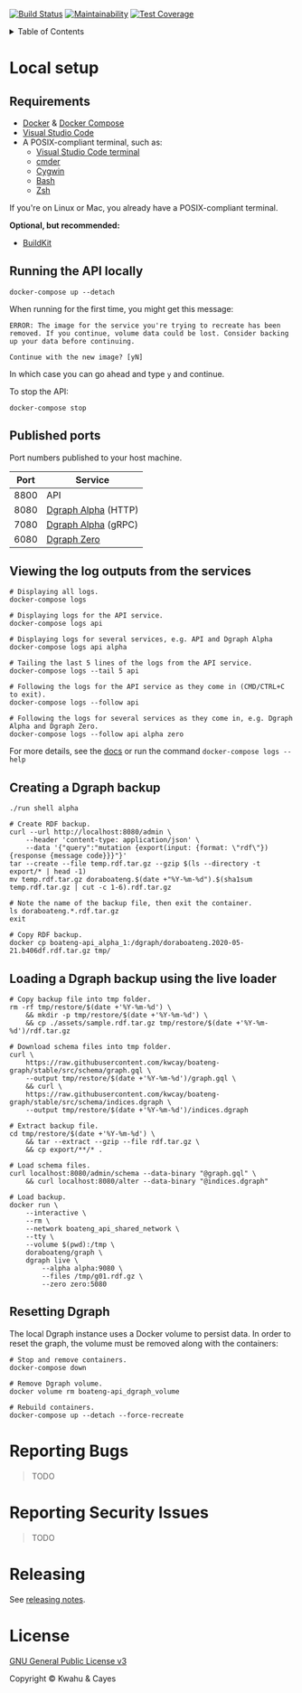 [![Build Status](https://travis-ci.com/doraboateng/api.svg?branch=stable)](https://travis-ci.com/doraboateng/api)
[![Maintainability](https://api.codeclimate.com/v1/badges/86cf05f498bf5fbad599/maintainability)](https://codeclimate.com/github/doraboateng/api/maintainability)
[![Test Coverage](https://api.codeclimate.com/v1/badges/86cf05f498bf5fbad599/test_coverage)](https://codeclimate.com/github/doraboateng/api/test_coverage)

<details>
    <summary>Table of Contents</summary>

- [Local Setup](#local-setup)
    - [Requirements](#requirements)
    - [Running the API locally](#running-the-api-locally)
    - [Published Ports](#published-ports)
    - [Viewing the log outputs from the services](#viewing-the-log-outputs-from-the-services)
    - [Creating a Dgraph backup](#creating-a-dgraph-backup)
    - [Loading a Dgraph backup using the live loader](#loading-a-dgraph-backup-using-the-live-loader)
    - [Resetting Dgraph](#resetting-dgraph)
- [Reporting Bugs](#reporting-bugs)
- [Reporting Security Issues](#reporting-security-issues)
- [Contributing](docs/contributing.md)
- [Releasing](docs/releasing.md)
- [License](#license)

</details>

# Local setup

## Requirements

- [Docker](https://www.docker.com) & [Docker Compose](https://docs.docker.com/compose/install)
- [Visual Studio Code](https://code.visualstudio.com)
- A POSIX-compliant terminal, such as:
    - [Visual Studio Code terminal](https://code.visualstudio.com/docs/editor/integrated-terminal)
    - [cmder](https://cmder.net)
    - [Cygwin](https://www.cygwin.com)
    - [Bash](https://www.gnu.org/software/bash)
    - [Zsh](https://www.zsh.org)

If you're on Linux or Mac, you already have a POSIX-compliant terminal.

**Optional, but recommended:**

- [BuildKit](https://docs.docker.com/develop/develop-images/build_enhancements)

## Running the API locally

```shell
docker-compose up --detach
```

When running for the first time, you might get this message:

```
ERROR: The image for the service you're trying to recreate has been removed. If you continue, volume data could be lost. Consider backing up your data before continuing.

Continue with the new image? [yN]
```

In which case you can go ahead and type `y` and continue.

To stop the API:

```shell
docker-compose stop
```

## Published ports

Port numbers published to your host machine.

| Port | Service |
| --- | --- |
| 8800 | API |
| 8080 | [Dgraph Alpha](https://dgraph.io/docs/deploy/#more-about-dgraph-alpha) (HTTP) |
| 7080 | [Dgraph Alpha](https://dgraph.io/docs/deploy/#more-about-dgraph-alpha) (gRPC) |
| 6080 | [Dgraph Zero](https://dgraph.io/docs/deploy/#more-about-dgraph-zero) |

## Viewing the log outputs from the services

```shell
# Displaying all logs.
docker-compose logs

# Displaying logs for the API service.
docker-compose logs api

# Displaying logs for several services, e.g. API and Dgraph Alpha
docker-compose logs api alpha

# Tailing the last 5 lines of the logs from the API service.
docker-compose logs --tail 5 api

# Following the logs for the API service as they come in (CMD/CTRL+C to exit).
docker-compose logs --follow api

# Following the logs for several services as they come in, e.g. Dgraph Alpha and Dgraph Zero.
docker-compose logs --follow api alpha zero
```

For more details, see the [docs](https://docs.docker.com/compose/reference/logs) or run the command `docker-compose logs --help`

## Creating a Dgraph backup

```shell
./run shell alpha

# Create RDF backup.
curl --url http://localhost:8080/admin \
    --header 'content-type: application/json' \
    --data '{"query":"mutation {export(input: {format: \"rdf\"}) {response {message code}}}"}'
tar --create --file temp.rdf.tar.gz --gzip $(ls --directory -t export/* | head -1)
mv temp.rdf.tar.gz doraboateng.$(date +"%Y-%m-%d").$(sha1sum temp.rdf.tar.gz | cut -c 1-6).rdf.tar.gz

# Note the name of the backup file, then exit the container.
ls doraboateng.*.rdf.tar.gz
exit

# Copy RDF backup.
docker cp boateng-api_alpha_1:/dgraph/doraboateng.2020-05-21.b406df.rdf.tar.gz tmp/
```

## Loading a Dgraph backup using the live loader

```shell
# Copy backup file into tmp folder.
rm -rf tmp/restore/$(date +'%Y-%m-%d') \
    && mkdir -p tmp/restore/$(date +'%Y-%m-%d') \
    && cp ./assets/sample.rdf.tar.gz tmp/restore/$(date +'%Y-%m-%d')/rdf.tar.gz

# Download schema files into tmp folder.
curl \
    https://raw.githubusercontent.com/kwcay/boateng-graph/stable/src/schema/graph.gql \
    --output tmp/restore/$(date +'%Y-%m-%d')/graph.gql \
    && curl \
    https://raw.githubusercontent.com/kwcay/boateng-graph/stable/src/schema/indices.dgraph \
    --output tmp/restore/$(date +'%Y-%m-%d')/indices.dgraph

# Extract backup file.
cd tmp/restore/$(date +'%Y-%m-%d') \
    && tar --extract --gzip --file rdf.tar.gz \
    && cp export/**/* .

# Load schema files.
curl localhost:8080/admin/schema --data-binary "@graph.gql" \
    && curl localhost:8080/alter --data-binary "@indices.dgraph"

# Load backup.
docker run \
    --interactive \
    --rm \
    --network boateng_api_shared_network \
    --tty \
    --volume $(pwd):/tmp \
    doraboateng/graph \
    dgraph live \
        --alpha alpha:9080 \
        --files /tmp/g01.rdf.gz \
        --zero zero:5080
```

## Resetting Dgraph

The local Dgraph instance uses a Docker volume to persist data. In order to reset the graph, the volume must be removed along with the containers:

```shell
# Stop and remove containers.
docker-compose down

# Remove Dgraph volume.
docker volume rm boateng-api_dgraph_volume

# Rebuild containers.
docker-compose up --detach --force-recreate
```

# Reporting Bugs

>TODO

# Reporting Security Issues

>TODO

# Releasing

See [releasing notes](docs/releasing.md).

# License

[GNU General Public License v3](LICENSE)

Copyright © Kwahu & Cayes
